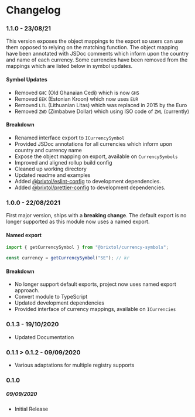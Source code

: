 # Changelog

### 1.1.0 - 23/08/21

This version exposes the object mappings to the export so users can use them opposed to relying on the matching function. The object mapping have been annotated with JSDoc comments which inform upon the country and name of each currency. Some currencies have been removed from the mappings which are listed below in symbol updates.

#### Symbol Updates

- Removed `GHC` (Old Ghanaian Cedi) which is now `GHS`
- Removed `EEK` (Estonian Kroon) which now uses `EUR`
- Removed `LTL` (Lithuanian Litas) which was replaced in 2015 by the Euro
- Removed `ZWD` (Zimbabwe Dollar) which using ISO code of `ZWL` (currently)

#### Breakdown

- Renamed interface export to `ICurrencySymbol`
- Provided JSDoc annotations for all currencies which inform upon country and currency name
- Expose the object mapping on export, available on `CurrencySymbols`
- Improved and aligned rollup build config
- Cleaned up working directory
- Updated readme and examples
- Added [@brixtol/eslint-config](https://github.com/BRIXTOL/eslint-config) to development dependencies.
- Added [@brixtol/prettier-config](https://github.com/BRIXTOL/prettier-config) to development dependencies.

### 1.0.0 - 22/08/2021

First major version, ships with a **breaking change**. The default export is no longer supported as this module now uses a named export.

#### Named export

```js
import { getCurrencySymbol } from "@brixtol/currency-symbols";

const currency = getCurrencySymbol("SE"); // kr
```

#### Breakdown

- No longer support default exports, project now uses named export approach.
- Convert module to TypeScript
- Updated development dependencies
- Provided interface of currency mappings, available on `ICurrencies`

### 0.1.3 - 19/10/2020

- Updated Documentation

### 0.1.1 > 0.1.2 - 09/09/2020

- Various adaptations for multiple registry supports

### 0.1.0

##### 09/09/2020

- Initial Release
